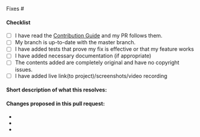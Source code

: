 <!--
(Thanks for sending a pull request! Please make sure you click the link above to view the contribution guidelines, then fill out the blanks below.)
-->
<!-- Add the issue number that is fixed by this PR (In the form Fixes #123) -->

Fixes #<!--Enter Issue number you have referenced(please refer only one issue at once)-->

#### Checklist
<!-- Please Star this repository and follow this template for your PR to be considered-->
- [ ] I have read the [Contribution Guide](./CONTRIBUTORS.md) and my PR follows them.
- [ ] My branch is up-to-date with the master branch.
- [ ] I have added tests that prove my fix is effective or that my feature works
- [ ] I have added necessary documentation (if appropriate)
- [ ] The contents added are completely original and have no copyright issues.
- [ ] I have added live link(to project)/screenshots/video recording

#### Short description of what this resolves:


#### Changes proposed in this pull request:
<!--Fill These Bullet Points-->
-
-
-